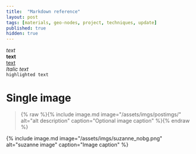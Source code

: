 ```yaml
---
title:  "Markdown reference"
layout: post
tags: [materials, geo-nodes, project, techniques, update]
published: true
hidden: true
---
```


*text*  
**text**  
<u>text</u>  
_Italic text_  
`highlighted text`

# Single image

> {% raw %}{% include image.md image="/assets/imgs/postimgs/" alt="alt description" caption="Optional image caption" %}{% endraw %}

{% include image.md image="/assets/imgs/suzanne_nobg.png" alt="suzanne image" caption="Image caption" %}
